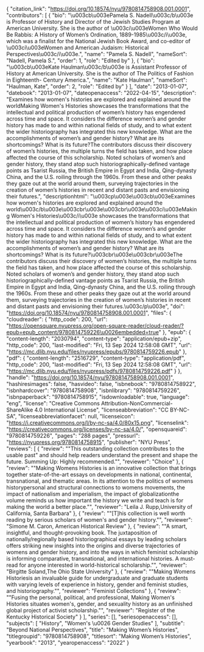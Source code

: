{
   "citation_link": "https://doi.org/10.18574/nyu/9780814758908.001.0001",
   "contributors": [
     {
       "bio": "\u003cb\u003ePamela S. Nadell\u003c/b\u003e is Professor of History and Director of the Jewish Studies Program at American University. She is the author of \u003ci\u003eWomen Who Would Be Rabbis: A History of Women’s Ordination, 1889-1985\u003c/i\u003e, which was a finalist for the National Jewish Book Award, and co-editor of \u003ci\u003eWomen and American Judaism: Historical Perspectives\u003c/i\u003e.",
       "name": "Pamela S. Nadell",
       "nameSort": "Nadell, Pamela S.",
       "order": 1,
       "role": "Edited by"
     },
     {
       "bio": "\u003cb\u003eKate Haulman\u003c/b\u003e is Assistant Professor of History at American University. She is the author of The Politics of Fashion in Eighteenth- Century America.",
       "name": "Kate Haulman",
       "nameSort": "Haulman, Kate",
       "order": 2,
       "role": "Edited by"
     }
   ],
   "date": "2013-01-07",
   "datebook": "2013-01-07",
   "dateopenaccess": "2022-04-15",
   "description": "Examines how women's histories are explored and explained around the worldMaking Women's Histories showcases the transformations that  the intellectual and political production of women’s history has  engendered across time and space. It considers the difference women’s  and gender history has made to and within national fields of study, and  to what extent the wider historiography has integrated this new  knowledge. What are the accomplishments of women’s and gender history?  What are its shortcomings? What is its future?The contributors discuss their discovery of women’s  histories, the multiple turns the field has taken, and how place affected  the course of this scholarship. Noted scholars of women’s and gender  history, they stand atop such historiographically-defined vantage points  as Tsarist Russia, the British Empire in Egypt and India, Qing-dynasty  China, and the U.S. roiling through the 1960s. From these and other  peaks they gaze out at the world around them, surveying trajectories in  the creation of women’s histories in recent and distant pasts and  envisioning their futures.",
   "descriptionhtml": "\u003cp\u003e\u003cb\u003eExamines how women's histories are explored and explained around the world\u003c/b\u003e\u003cbr\u003e\u003cbr\u003e\u003ci\u003eMaking Women's Histories\u003c/i\u003e showcases the transformations that  the intellectual and political production of women’s history has  engendered across time and space. It considers the difference women’s  and gender history has made to and within national fields of study, and  to what extent the wider historiography has integrated this new  knowledge. What are the accomplishments of women’s and gender history?  What are its shortcomings? What is its future?\u003cbr\u003e\u003cbr\u003eThe contributors discuss their discovery of women’s  histories, the multiple turns the field has taken, and how place affected  the course of this scholarship. Noted scholars of women’s and gender  history, they stand atop such historiographically-defined vantage points  as Tsarist Russia, the British Empire in Egypt and India, Qing-dynasty  China, and the U.S. roiling through the 1960s. From these and other  peaks they gaze out at the world around them, surveying trajectories in  the creation of women’s histories in recent and distant pasts and  envisioning their futures.\u003c/p\u003e",
   "doi": "https://doi.org/10.18574/nyu/9780814758908.001.0001",
   "files": {
     "cloudreader": {
       "http_code": 200,
       "url": "https://opensquare.nyupress.org/open-square-reader/cloud-reader/?epub=epub_content/9780814759226\u0026embedded=true"
     },
     "epub": {
       "content-length": "2030794",
       "content-type": "application/epub+zip",
       "http_code": 200,
       "last-modified": "Fri, 13 Sep 2024 12:58:08 GMT",
       "url": "https://mc.dlib.nyu.edu/files/nyupress/epubs/9780814759226.epub"
     },
     "pdf": {
       "content-length": "2516729",
       "content-type": "application/pdf",
       "http_code": 200,
       "last-modified": "Fri, 13 Sep 2024 12:58:08 GMT",
       "url": "https://mc.dlib.nyu.edu/files/nyupress/pdfs/9780814759226.pdf"
     }
   },
   "handle": "https://doi.org/10.18574/nyu/9780814758908.001.0001",
   "hashiresimages": false,
   "hasvideo": false,
   "isbnebook": "9780814758922",
   "isbnhardcover": "9780814758908",
   "isbnlibrary": "9780814759226",
   "isbnpaperback": "9780814758915",
   "isdownloadable": true,
   "language": "eng",
   "license": "Creative Commons Attribution-NonCommercial-ShareAlike 4.0 International License",
   "licenseabbreviation": "CC BY-NC-SA",
   "licenseabbreviationfacet": null,
   "licenseicon": "https://i.creativecommons.org/l/by-nc-sa/4.0/80x15.png",
   "licenselink": "https://creativecommons.org/licenses/by-nc-sa/4.0/",
   "opensquareid": "9780814759226",
   "pages": "288 pages",
   "pressurl": "https://nyupress.org/9780814758915",
   "publisher": "NYU Press",
   "reviews": [
     {
       "review": "\"This outstanding collection contributes to the usable past\" and should help readers understand the present and shape the future. Summing Up: Highly recommended.\"",
       "reviewer": "Choice"
     },
     {
       "review": "\"Making Womens Histories is an innovative collection that brings together state-of-the-art essays on developments in national, continental, transnational, and thematic areas. In its attention to the politics of womens historypersonal and structural connections to womens movements, the impact of nationalism and imperialism, the impact of globalizationthe volume reminds us how important the history we write and teach is for making the world a better place.\"",
       "reviewer": "Leila J. Rupp,University of California, Santa Barbara"
     },
     {
       "review": "\"[T]his collection is well worth reading by serious scholars of women's and gender history.\"",
       "reviewer": "Simone M. Caron, American Historical Review"
     },
     {
       "review": "\"A smart, insightful, and thought-provoking book. The juxtaposition of nationally/regionally based historiographical essays by leading scholars offers striking new insights into the origins and diverse trajectories of womens and gender history, and into the ways in which feminist scholarship is informing comparative, transnational, and international histories. A must-read for anyone interested in world-historical scholarship.\"",
       "reviewer": "Birgitte Soland,The Ohio State University"
     },
     {
       "review": "\"Making Womens Historiesis an invaluable guide for undergraduate and graduate students with varying levels of experience in history, gender and feminist studies, and historiography.\"",
       "reviewer": "Feminist Collections"
     },
     {
       "review": "\"Fusing the personal, political, and professional, Making Women's  Histories situates women's, gender, and sexuality history as an  unfinished global project of activist scholarship.\"",
       "reviewer": "Register of the Kentucky Historical Society"
     }
   ],
   "series": [],
   "seriesopenaccess": [],
   "subjects": [
     "History",
     "Women's \u0026 Gender Studies"
   ],
   "subtitle": "Beyond National Perspectives",
   "title": "Making Women’s Histories",
   "titlegroupid": "9780814758908",
   "titlesort": "Making Women’s Histories",
   "yearbook": "2013",
   "yearopenaccess": "2022"
 }
